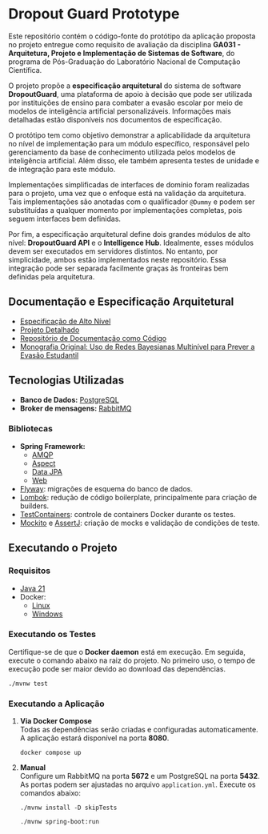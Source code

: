 # Dropout Guard Prototype

Este repositório contém o código-fonte do protótipo da aplicação proposta no projeto entregue como requisito de avaliação da disciplina **GA031 - Arquitetura, Projeto e Implementação de Sistemas de Software**, do programa de Pós-Graduação do Laboratório Nacional de Computação Científica.

O projeto propõe a **especificação arquitetural** do sistema de software **DropoutGuard**, uma plataforma de apoio à decisão que pode ser utilizada por instituições de ensino para combater a evasão escolar por meio de modelos de inteligência artificial personalizáveis. Informações mais detalhadas estão disponíveis nos documentos de especificação.

O protótipo tem como objetivo demonstrar a aplicabilidade da arquitetura no nível de implementação para um módulo específico, responsável pelo gerenciamento da base de conhecimento utilizada pelos modelos de inteligência artificial. Além disso, ele também apresenta testes de unidade e de integração para este módulo.

Implementações simplificadas de interfaces de domínio foram realizadas para o projeto, uma vez que o enfoque está na validação da arquitetura. Tais implementações são anotadas com o qualificador `@Dummy` e podem ser substituídas a qualquer momento por implementações completas, pois seguem interfaces bem definidas.

Por fim, a especificação arquitetural define dois grandes módulos de alto nível: **DropoutGuard API** e o **Intelligence Hub**. Idealmente, esses módulos devem ser executados em servidores distintos. No entanto, por simplicidade, ambos estão implementados neste repositório. Essa integração pode ser separada facilmente graças às fronteiras bem definidas pela arquitetura.

## Documentação e Especificação Arquitetural

- [Especificação de Alto Nível]()
- [Projeto Detalhado]()
- [Repositório de Documentação como Código]()
- [Monografia Original: Uso de Redes Bayesianas Multinível para Prever a Evasão Estudantil]()

## Tecnologias Utilizadas

- **Banco de Dados:** [PostgreSQL](https://www.postgresql.org/)
- **Broker de mensagens:** [RabbitMQ](https://www.rabbitmq.com/)

### Bibliotecas
- **Spring Framework:**
  - [AMQP](https://spring.io/projects/spring-amqp)
  - [Aspect](https://docs.spring.io/spring-framework/reference/core/aop.html)
  - [Data JPA](https://spring.io/projects/spring-data-jpa)
  - [Web](https://docs.spring.io/spring-boot/reference/web/index.html)
- [Flyway](https://mvnrepository.com/artifact/org.flywaydb/flyway-core): migrações de esquema do banco de dados.
- [Lombok](https://projectlombok.org/): redução de código boilerplate, principalmente para criação de builders.
- [TestContainers](https://testcontainers.com/): controle de containers Docker durante os testes.
- [Mockito](https://site.mockito.org/) e [AssertJ](https://assertj.github.io/doc/): criação de mocks e validação de condições de teste.

## Executando o Projeto

### Requisitos
- [Java 21](https://www.azul.com/downloads/?version=java-21-lts&show-old-builds=true#zulu)
- Docker:
  - [Linux](https://docs.docker.com/engine/install/)
  - [Windows](https://docs.docker.com/desktop/setup/install/windows-install/)

### Executando os Testes

Certifique-se de que o **Docker daemon** está em execução. Em seguida, execute o comando abaixo na raiz do projeto. No primeiro uso, o tempo de execução pode ser maior devido ao download das dependências.

```shell
./mvnw test
```

### Executando a Aplicação

1. **Via Docker Compose**  
   Todas as dependências serão criadas e configuradas automaticamente. A aplicação estará disponível na porta **8080**.
   ```shell
   docker compose up
   ```

2. **Manual**  
   Configure um RabbitMQ na porta **5672** e um PostgreSQL na porta **5432**. As portas podem ser ajustadas no arquivo `application.yml`. Execute os comandos abaixo:
   ```shell
   ./mvnw install -D skipTests
   ```  
   ```shell
   ./mvnw spring-boot:run
   ```